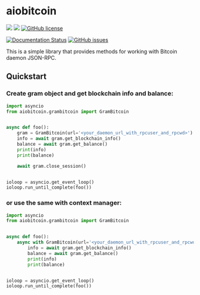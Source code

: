 # aiobitcoin

![](https://img.shields.io/pypi/v/aiobitcoin.svg?style=flat)
![](https://img.shields.io/pypi/pyversions/Django.svg)
[![GitHub license](https://img.shields.io/github/license/Naereen/StrapDown.js.svg)](https://github.com/Naereen/StrapDown.js/blob/master/LICENSE)

[![Documentation Status](https://readthedocs.org/projects/aiobitcoin/badge/?version=latest)](http://aiobitcoin.readthedocs.io/?badge=latest)
[![GitHub issues](https://img.shields.io/github/issues/Naereen/StrapDown.js.svg)](https://GitHub.com/Naereen/StrapDown.js/issues/)

This is a simple library that provides methods for working 
with Bitcoin daemon JSON-RPC.

## Quickstart
### Create gram object and get blockchain info and balance:

```python
import asyncio
from aiobitcoin.grambitcoin import GramBitcoin


async def foo():
    gram = GramBitcoin(url='<your_daemon_url_with_rpcuser_and_rpcwd>')
    info = await gram.get_blockchain_info()
    balance = await gram.get_balance()
    print(info)
    print(balance)

    await gram.close_session()


ioloop = asyncio.get_event_loop()
ioloop.run_until_complete(foo())
```

### or use the same with context manager:

```python
import asyncio
from aiobitcoin.grambitcoin import GramBitcoin


async def foo():
    async with GramBitcoin(url='<your_daemon_url_with_rpcuser_and_rpcwd>') as gram:
        info = await gram.get_blockchain_info()
        balance = await gram.get_balance()
        print(info)
        print(balance)


ioloop = asyncio.get_event_loop()
ioloop.run_until_complete(foo())
```
